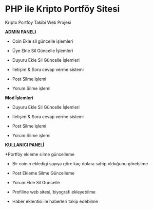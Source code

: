 # PHP ile Kripto Portföy Sitesi
Kripto Portföy Takibi Web Projesi

**ADMIN PANELI**

* Coin Ekle sil güncelle işlemleri

* Üye Ekle Sil Güncelle İşlemleri

* Duyuru Ekle Sil Güncelle İşlemleri

* İletişim & Soru cevap verme sistemi

* Post Silme işlemi 

* Yorum Silme işlemi


**Mod İşlemleri**


* Duyuru Ekle Sil Güncelle İşlemleri

* İletişim & Soru cevap verme sistemi

* Post Silme işlemi 

* Yorum Silme işlemi


**KULLANICI PANELİ**


*Portföy ekleme silme güncelleme


* Bir coinin ekledigi sayıya göre kaç dolara sahip olduğunu görebilme

* Post Ekleme Silme Güncelleme

* Yorum Ekle Sil Güncelle

* Profiline web sitesi, biyografi ekleyebilme

* Haber eklentisi ile haberleri takip edebilme
